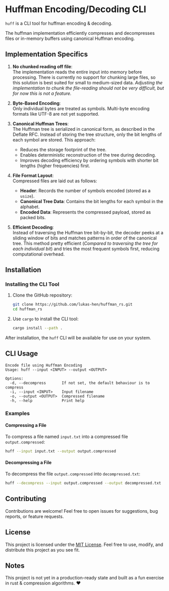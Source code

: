 # Huffman Encoding/Decoding CLI

`huff` is a CLI tool for huffman encoding & decoding.

The huffman implementation efficiently compresses and decompresses files or in-memory buffers using canonical Huffman encoding.

## Implementation Specifics

1. **No chunked reading off file**:  
   The implementation reads the entire input into memory before processing. There is currently no support for chunking large files, so this solution is best suited for small to medium-sized data.
    _Adjusting the implementation to chunk the file-reading should not be very difficult, but for now this is not a feature._

2. **Byte-Based Encoding**:  
   Only individual bytes are treated as symbols. Multi-byte encoding formats like UTF-8 are not yet supported.  

3. **Canonical Huffman Trees**:  
   The Huffman tree is serialized in canonical form, as described in the Deflate RFC. Instead of storing the tree structure, only the bit lengths of each symbol are stored. This approach:  
   - Reduces the storage footprint of the tree.  
   - Enables deterministic reconstruction of the tree during decoding.  
   - Improves decoding efficiency by ordering symbols with shorter bit lengths (higher frequencies) first.  

4. **File Format Layout**:  
   Compressed files are laid out as follows:  
   - **Header**: Records the number of symbols encoded (stored as a `usize`).  
   - **Canonical Tree Data**: Contains the bit lengths for each symbol in the alphabet.  
   - **Encoded Data**: Represents the compressed payload, stored as packed bits.  

5. **Efficient Decoding**:  
   Instead of traversing the Huffman tree bit-by-bit, the decoder peeks at a sliding window of bits and matches patterns in order of the canonical tree. This method pretty efficient (_Compared to traversing the tree for each individual bit_) and tries the most frequent symbols first, reducing computational overhead.

## Installation

### Installing the CLI Tool

1. Clone the GitHub repository:  
    ```bash
    git clone https://github.com/lukas-hen/huffman_rs.git
    cd huffman_rs
    ```

2. Use `cargo` to install the CLI tool:  
    ```bash
    cargo install --path .
    ```

After installation, the `huff` CLI will be available for use on your system.

## CLI Usage

```plaintext
Encode file using Huffman Encoding
Usage: huff --input <INPUT> --output <OUTPUT>

Options:
  -d, --decompress       If not set, the default behaviour is to compress
  -i, --input <INPUT>    Input filename
  -o, --output <OUTPUT>  Compressed filename
  -h, --help             Print help
```

### Examples

#### Compressing a File

To compress a file named `input.txt` into a compressed file `output.compressed`:

```bash
huff --input input.txt --output output.compressed
```

#### Decompressing a File

To decompress the file `output.compressed` into `decompressed.txt`:

```bash
huff --decompress --input output.compressed --output decompressed.txt
```

## Contributing

Contributions are welcome! Feel free to open issues for suggestions, bug reports, or feature requests.

## License

This project is licensed under the [MIT License](LICENSE). Feel free to use, modify, and distribute this project as you see fit.

## Notes

This project is not yet in a production-ready state and built as a fun exercise in rust & compression algorithms. ❤️

